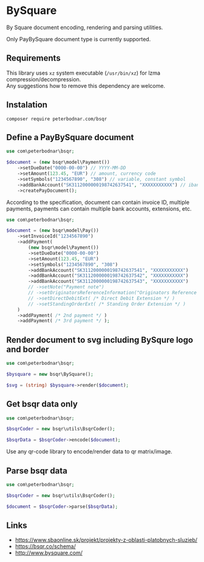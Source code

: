 # BySquare

By Square document encoding, rendering and parsing utilities.

Only PayBySquare document type is currently supported.



## Requirements

This library uses `xz` system executable (`/usr/bin/xz`) for lzma compression/decompression.  
Any suggestions how to remove this dependency are welcome.


## Instalation

`composer require peterbodnar.com/bsqr`


## Define a PayBySquare document

```php
use com\peterbodnar\bsqr;

$document = (new bsqr\model\Payment())
	->setDueDate("0000-00-00") // YYYY-MM-DD
	->setAmount(123.45, "EUR") // amount, currency code
	->setSymbols("1234567890", "308") // variable, constant symbol
	->addBankAccount("SK3112000000198742637541", "XXXXXXXXXXX") // iban, bic/swift
	->createPayDocument();
```

According to the specification, document can contain invoice ID, multiple payments,
payments can contain multiple bank accounts, extensions, etc.

```php
use com\peterbodnar\bsqr;

$document = (new bsqr\model\Pay())
	->setInvoiceId("1234567890")
	->addPayment(
 		(new bsqr\model\Payment())
		->setDueDate("0000-00-00")
		->setAmount(123.45, "EUR")
		->setSymbols("1234567890", "308")
		->addBankAccount("SK3112000000198742637541", "XXXXXXXXXXX")
		->addBankAccount("SK3112000000198742637542", "XXXXXXXXXXX")
		->addBankAccount("SK3112000000198742637543", "XXXXXXXXXXX")
		// ->setNote("Payment note")
		// ->setOriginatorsReferenceInformation("Originators Reference Information")
		// ->setDirectDebitExt( /* Direct Debit Extension */ )
		// ->setStandingOrderExt( /* Standing Order Extension */ )
	)
	->addPayment( /* 2nd payment */ )
	->addPayment( /* 3rd payment */ );
```


## Render document to svg including BySqure logo and border

```php
use com\peterbodnar\bsqr;

$bysquare = new bsqr\BySquare();

$svg = (string) $bysquare->render($document);
```


## Get bsqr data only

```php
use com\peterbodnar\bsqr;

$bsqrCoder = new bsqr\utils\BsqrCoder();

$bsqrData = $bsqrCoder->encode($document);
```
Use any qr-code library to encode/render data to qr matrix/image.


## Parse bsqr data

```php
use com\peterbodnar\bsqr;

$bsqrCoder = new bsqr\utils\BsqrCoder();

$document = $bsqrCoder->parse($bsqrData);
```


## Links

- https://www.sbaonline.sk/projekt/projekty-z-oblasti-platobnych-sluzieb/
- https://bsqr.co/schema/
- http://www.bysquare.com/

